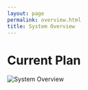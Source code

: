 ```yaml
---
layout: page
permalink: overview.html
title: System Overview
---
```


# Current Plan
![System Overview](/images/overview_system.png)
